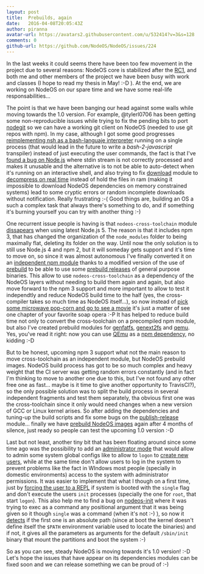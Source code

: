```yaml
---
layout: post
title:  Prebuilds, again
date:   2016-04-08T20:05:43Z
author: piranna
avatar-url: https://avatars2.githubusercontent.com/u/532414?v=3&s=128
comments: 0
github-url: https://github.com/NodeOS/NodeOS/issues/224
---
```

In the last weeks it could seems there have been too few movement in the project due to several reasons: NodeOS core is stabilized after the [RC1](https://github.com/NodeOS/NodeOS/issues/181), and both me and other members of the project we have been busy with work and classes (I hope to read my thesis in May! :-D ). At the end, we are working on NodeOS on our spare time and we have some real-life responsabilities...

The point is that we have been banging our head against some walls while moving towards the 1.0 version. For example, @tylerl0706 has been getting some non-reproducible issues while trying to fix the pending bits to port [nodegit](http://www.nodegit.org/) so we can have a working git client on NodeOS (needed to use git repos with npm). In my case, although I got some good progresses [reimplementing nsh as a bash-languaje interpreter](https://github.com/piranna/nsh) running on a single process (that would lead in the future to write a _bash-2-javascript_ transpiler) instead of just executing the user commands, the fact is that I've [found a bug on Node.js](https://github.com/nodejs/node/issues/5574) where stdin stream is not correctly processed and makes it unusable and the alternative is to not be able to auto-detect when it's running on an interactive shell, and also trying to fix [download](https://github.com/kevva/download) module to [decompress on real time](https://github.com/kevva/download/issues/88) instead of hold the files in ram (making it impossible to download NodeOS dependencies on memory constrained systems) lead to some cryptic errors or random incomplete downloads without notification. Really frustrating :-( Good things are, building an OS a such a complex task that always there's something to do, and if something it's burning yourself you can try with another thing :-)

One recurrent issue people is having is that `nodeos-cross-toolchain` module [dissapears](https://github.com/NodeOS/NodeOS/issues/218) when using latest Node.js 5. The reason is that it includes npm 3, that has changed the organization of the `node_modules` folder to being maximally flat, deleting its folder on the way. Until now the only solution is to still use Node.js 4 and npm 2, but it will someday gets support and it's time to move on, so since it was almost autonomous I've finally converted it on an [independent npm module](https://github.com/NodeOS/nodeos-cross-toolchain) thanks to a modified version of the use of [prebuild](https://github.com/piranna/prebuild) to be able to use some [prebuild releases](https://github.com/NodeOS/nodeos-cross-toolchain/releases) of general purpose binaries. This allow to use `nodeos-cross-toolchain` as a dependency of the NodeOS layers without needing to build them again and again, but also move forward to the npm 3 support and more important to allow to test it independtly and reduce NodeOS build time to the half (yes, the cross-compiler takes so much time as NodeOS itself...), so now instead of [pick some microwave pop-corn and go to see a movie](https://github.com/NodeOS/NodeOS#build-nodeos-in-three-steps) it's just a matter of see one chapter of your favorite soap opera :-P It has helped to reduce build time not only to convert the cross-toolchain on a precompiled npm module, but also I've created prebuild modules for [genfatfs](https://github.com/NodeOS/genfatfs), [genext2fs](https://github.com/NodeOS/genext2fs) and [qemu](https://github.com/NodeOS/qemu). Yes, you've read it right: now you can use [QEmu](http://qemu.org) as a [npm dependency](https://github.com/NodeOS/NodeOS/blob/7cb4bb925986a97fb7ffd9e6fdf469b583cb56bd/package.json#L45), no kidding :-D

But to be honest, upcoming npm 3 support what not the main reason to move cross-toolchain as an independent module, but NodeOS prebuild images. NodeOS build process has got to be so much complex and heavy weight that the CI server was getting random errors constantly (and in fact I'm thinking to move to another one due to this, but I've not found any other free one as fast... maybe is it time to give another opportunity to TravisCI?), so the only possible solution was to split the build process in several independent fragments and test them separately, tha obvious first one was the cross-toolchain since it only would need changes when a new version of GCC or Linux kernel arises. So after adding the dependencies and tuning-up the build scripts and fix some bugs on the [publish-release](https://github.com/piranna/publish-release) module... finally we have [prebuild NodeOS images](https://github.com/NodeOS/NodeOS/releases) again after 4 months of silence, just ready so people can test the upcoming 1.0 version :-D

Last but not least, another tiny bit that has been floating around since some time ago was the possibility to add an [administrator mode](https://github.com/NodeOS/NodeOS/issues/177) that would allow to admin some system global configs like to allow to `logon` to [create new users](https://github.com/piranna/logon/issues/3), while at the same time don't allow users to log in the system to prevent problems like the fact in WIndows most people (specially in domestic environments) access to the system with administrator permissions. It was easier to implement that what I though on a first time, just by [forcing the user to a REPL](https://github.com/NodeOS/nodeos-mount-filesystems/blob/7937600616a6987d472d0e85d9c4143ec9585c97/server.js#L285) if system is booted with the `single` flag and don't execute the users `init` processes (specially the one for `root`, that start `logon`). This also help me to find a bug on [nodeos-init](https://github.com/piranna/nodeos-init) where it was trying to exec as a command any positional argument that it was being given so it though `single` was a command (when it's not :-) ), so now it [detects](https://github.com/piranna/nodeos-init/commit/c23ce46be2ada9e1899b9129a4a162507c43ff55) if the first one is an absolute path (since at boot the kernel doesn't define itself the `$PATH` environment variable used to locate the binaries) and if not, it gives all the parameters as arguments for the default `/sbin/init` binary that mount the partitions and boot the system :-)

So as you can see, steady NodeOS is moving towards it's 1.0 version! :-D Let's hope the issues that have appear on its dependencies modules can be fixed soon and we can release something we can be proud of :-)

